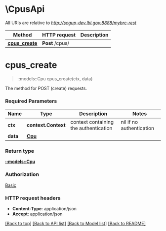 # \CpusApi

All URIs are relative to *http://scgup-dev.lbl.gov:8888/mybrc-rest*

Method | HTTP request | Description
------------- | ------------- | -------------
[**cpus_create**](CpusApi.md#cpus_create) | **Post** /cpus/ | 


# **cpus_create**
> ::models::Cpu cpus_create(ctx, data)


The method for POST (create) requests.

### Required Parameters

Name | Type | Description  | Notes
------------- | ------------- | ------------- | -------------
 **ctx** | **context.Context** | context containing the authentication | nil if no authentication
  **data** | [**Cpu**](Cpu.md)|  | 

### Return type

[**::models::Cpu**](CPU.md)

### Authorization

[Basic](../README.md#Basic)

### HTTP request headers

 - **Content-Type**: application/json
 - **Accept**: application/json

[[Back to top]](#) [[Back to API list]](../README.md#documentation-for-api-endpoints) [[Back to Model list]](../README.md#documentation-for-models) [[Back to README]](../README.md)

